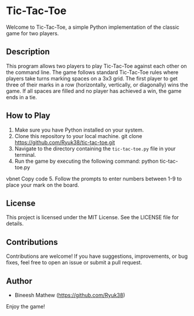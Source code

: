 # Tic-Tac-Toe

Welcome to Tic-Tac-Toe, a simple Python implementation of the classic game for two players.

## Description

This program allows two players to play Tic-Tac-Toe against each other on the command line. The game follows standard Tic-Tac-Toe rules where players take turns marking spaces on a 3x3 grid. The first player to get three of their marks in a row (horizontally, vertically, or diagonally) wins the game. If all spaces are filled and no player has achieved a win, the game ends in a tie.

## How to Play

1. Make sure you have Python installed on your system.
2. Clone this repository to your local machine.
git clone https://github.com/Ryuk38/tic-tac-toe.git
3. Navigate to the directory containing the `tic-tac-toe.py` file in your terminal.
4. Run the game by executing the following command:
python tic-tac-toe.py

vbnet
Copy code
5. Follow the prompts to enter numbers between 1-9 to place your mark on the board.

## License

This project is licensed under the MIT License. See the LICENSE file for details.

## Contributions

Contributions are welcome! If you have suggestions, improvements, or bug fixes, feel free to open an issue or submit a pull request.

## Author

- Bineesh Mathew (https://github.com/Ryuk38)

Enjoy the game!
